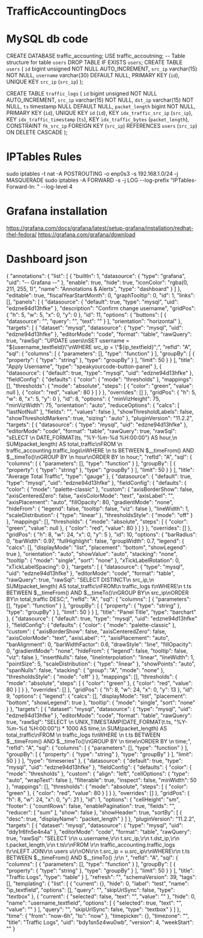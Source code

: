 # TrafficAccountingDocs
# MySQL db code
CREATE DATABASE traffic_accounting;
USE traffic_accoutning;
-- Table structure for table `users`
DROP TABLE IF EXISTS `users`;
CREATE TABLE `users` (
    `id` bigint unsigned NOT NULL AUTO_INCREMENT,
    `src_ip` varchar(15) NOT NULL,
    `username` varchar(30) DEFAULT NULL,
    PRIMARY KEY (`id`),
    UNIQUE KEY `src_ip` (`src_ip`)
);

CREATE TABLE `traffic_logs` (
    `id` bigint unsigned NOT NULL AUTO_INCREMENT,
    `src_ip` varchar(15) NOT NULL,
    `dst_ip` varchar(15) NOT NULL,
    `ts` timestamp NULL DEFAULT NULL,
    `packet_length` bigint NOT NULL,
    PRIMARY KEY (`id`),
    UNIQUE KEY `id` (`id`),
    KEY `idx_traffic_src_ip` (`src_ip`),
    KEY `idx_traffic_timestamp` (`ts`),
    KEY `idx_traffic_bytes` (`packet_length`),
    CONSTRAINT `fk_src_ip` FOREIGN KEY (`src_ip`) REFERENCES `users` (`src_ip`) ON DELETE CASCADE
);

# IPTables Rules
sudo iptables -t nat -A POSTROUTING -o enp0s3 -s  192.168.1.0/24 -j MASQUERADE
sudo iptables -A FORWARD -s <ip-adress> -j LOG --log-prefix "IPTables-Forward-In: " --log-level 4

# Grafana installation

https://grafana.com/docs/grafana/latest/setup-grafana/installation/redhat-rhel-fedora/
https://grafana.com/grafana/download
# Dashboard json

{
  "annotations": {
    "list": [
      {
        "builtIn": 1,
        "datasource": {
          "type": "grafana",
          "uid": "-- Grafana --"
        },
        "enable": true,
        "hide": true,
        "iconColor": "rgba(0, 211, 255, 1)",
        "name": "Annotations & Alerts",
        "type": "dashboard"
      }
    ]
  },
  "editable": true,
  "fiscalYearStartMonth": 0,
  "graphTooltip": 0,
  "id": 1,
  "links": [],
  "panels": [
    {
      "datasource": {
        "default": true,
        "type": "mysql",
        "uid": "edzne94d13hfke"
      },
      "description": "Confirm change username",
      "gridPos": {
        "h": 5,
        "w": 5,
        "x": 0,
        "y": 0
      },
      "id": 11,
      "options": {
        "buttons": [
          {
            "datasource": "",
            "query": "",
            "text": ""
          }
        ],
        "orientation": "horizontal"
      },
      "targets": [
        {
          "dataset": "mysql",
          "datasource": {
            "type": "mysql",
            "uid": "edzne94d13hfke"
          },
          "editorMode": "code",
          "format": "table",
          "rawQuery": true,
          "rawSql": "UPDATE users\nSET username = \"${username_textfield}\"\nWHERE src_ip = \"${ip_textfield}\";",
          "refId": "A",
          "sql": {
            "columns": [
              {
                "parameters": [],
                "type": "function"
              }
            ],
            "groupBy": [
              {
                "property": {
                  "type": "string"
                },
                "type": "groupBy"
              }
            ],
            "limit": 50
          }
        }
      ],
      "title": "Apply Username",
      "type": "speakyourcode-button-panel"
    },
    {
      "datasource": {
        "default": true,
        "type": "mysql",
        "uid": "edzne94d13hfke"
      },
      "fieldConfig": {
        "defaults": {
          "color": {
            "mode": "thresholds"
          },
          "mappings": [],
          "thresholds": {
            "mode": "absolute",
            "steps": [
              {
                "color": "green",
                "value": null
              },
              {
                "color": "red",
                "value": 80
              }
            ]
          }
        },
        "overrides": []
      },
      "gridPos": {
        "h": 5,
        "w": 8,
        "x": 5,
        "y": 0
      },
      "id": 8,
      "options": {
        "minVizHeight": 75,
        "minVizWidth": 75,
        "orientation": "auto",
        "reduceOptions": {
          "calcs": [
            "lastNotNull"
          ],
          "fields": "",
          "values": false
        },
        "showThresholdLabels": false,
        "showThresholdMarkers": true,
        "sizing": "auto"
      },
      "pluginVersion": "11.2.2",
      "targets": [
        {
          "datasource": {
            "type": "mysql",
            "uid": "edzne94d13hfke"
          },
          "editorMode": "code",
          "format": "table",
          "rawQuery": true,
          "rawSql": "sELECT \n    DATE_FORMAT(ts, \"%Y-%m-%d %H:00:00\") AS hour,\n    SUM(packet_length) AS total_traffic\nFROM \n    traffic_accounting.traffic_logs\nWHERE \n    ts BETWEEN $__timeFrom() AND $__timeTo()\nGROUP BY \n    hour\nORDER BY \n    hour;",
          "refId": "A",
          "sql": {
            "columns": [
              {
                "parameters": [],
                "type": "function"
              }
            ],
            "groupBy": [
              {
                "property": {
                  "type": "string"
                },
                "type": "groupBy"
              }
            ],
            "limit": 50
          }
        }
      ],
      "title": "Average Total Traffic",
      "type": "gauge"
    },
    {
      "datasource": {
        "default": true,
        "type": "mysql",
        "uid": "edzne94d13hfke"
      },
      "fieldConfig": {
        "defaults": {
          "color": {
            "mode": "palette-classic"
          },
          "custom": {
            "axisBorderShow": false,
            "axisCenteredZero": false,
            "axisColorMode": "text",
            "axisLabel": "",
            "axisPlacement": "auto",
            "fillOpacity": 80,
            "gradientMode": "none",
            "hideFrom": {
              "legend": false,
              "tooltip": false,
              "viz": false
            },
            "lineWidth": 1,
            "scaleDistribution": {
              "type": "linear"
            },
            "thresholdsStyle": {
              "mode": "off"
            }
          },
          "mappings": [],
          "thresholds": {
            "mode": "absolute",
            "steps": [
              {
                "color": "green",
                "value": null
              },
              {
                "color": "red",
                "value": 80
              }
            ]
          }
        },
        "overrides": []
      },
      "gridPos": {
        "h": 8,
        "w": 24,
        "x": 0,
        "y": 5
      },
      "id": 10,
      "options": {
        "barRadius": 0,
        "barWidth": 0.97,
        "fullHighlight": false,
        "groupWidth": 0.7,
        "legend": {
          "calcs": [],
          "displayMode": "list",
          "placement": "bottom",
          "showLegend": true
        },
        "orientation": "auto",
        "showValue": "auto",
        "stacking": "none",
        "tooltip": {
          "mode": "single",
          "sort": "none"
        },
        "xTickLabelRotation": 0,
        "xTickLabelSpacing": 0
      },
      "targets": [
        {
          "datasource": {
            "type": "mysql",
            "uid": "edzne94d13hfke"
          },
          "editorMode": "code",
          "format": "table",
          "rawQuery": true,
          "rawSql": "SELECT DISTINCT\n    src_ip,\n    SUM(packet_length) AS total_traffic\nFROM\n    traffic_logs t\nWHERE\n    t.ts BETWEEN $__timeFrom() AND $__timeTo()\nGROUP BY\n    src_ip\nORDER BY\n    total_traffic DESC;",
          "refId": "A",
          "sql": {
            "columns": [
              {
                "parameters": [],
                "type": "function"
              }
            ],
            "groupBy": [
              {
                "property": {
                  "type": "string"
                },
                "type": "groupBy"
              }
            ],
            "limit": 50
          }
        }
      ],
      "title": "Panel Title",
      "type": "barchart"
    },
    {
      "datasource": {
        "default": true,
        "type": "mysql",
        "uid": "edzne94d13hfke"
      },
      "fieldConfig": {
        "defaults": {
          "color": {
            "mode": "palette-classic"
          },
          "custom": {
            "axisBorderShow": false,
            "axisCenteredZero": false,
            "axisColorMode": "text",
            "axisLabel": "",
            "axisPlacement": "auto",
            "barAlignment": 0,
            "barWidthFactor": 0.6,
            "drawStyle": "line",
            "fillOpacity": 0,
            "gradientMode": "none",
            "hideFrom": {
              "legend": false,
              "tooltip": false,
              "viz": false
            },
            "insertNulls": false,
            "lineInterpolation": "linear",
            "lineWidth": 1,
            "pointSize": 5,
            "scaleDistribution": {
              "type": "linear"
            },
            "showPoints": "auto",
            "spanNulls": false,
            "stacking": {
              "group": "A",
              "mode": "none"
            },
            "thresholdsStyle": {
              "mode": "off"
            }
          },
          "mappings": [],
          "thresholds": {
            "mode": "absolute",
            "steps": [
              {
                "color": "green"
              },
              {
                "color": "red",
                "value": 80
              }
            ]
          }
        },
        "overrides": []
      },
      "gridPos": {
        "h": 8,
        "w": 24,
        "x": 0,
        "y": 13
      },
      "id": 9,
      "options": {
        "legend": {
          "calcs": [],
          "displayMode": "list",
          "placement": "bottom",
          "showLegend": true
        },
        "tooltip": {
          "mode": "single",
          "sort": "none"
        }
      },
      "targets": [
        {
          "dataset": "mysql",
          "datasource": {
            "type": "mysql",
            "uid": "edzne94d13hfke"
          },
          "editorMode": "code",
          "format": "table",
          "rawQuery": true,
          "rawSql": "SELECT \n    UNIX_TIMESTAMP(DATE_FORMAT(t.ts, \"%Y-%m-%d %H:00:00\")) * 1000 AS time,\n    SUM(packet_length) AS total_traffic\nFROM \n    traffic_logs t\nWHERE \n    t.ts BETWEEN $__timeFrom() AND $__timeTo()\nGROUP BY \n    time\nORDER BY \n    time;",
          "refId": "A",
          "sql": {
            "columns": [
              {
                "parameters": [],
                "type": "function"
              }
            ],
            "groupBy": [
              {
                "property": {
                  "type": "string"
                },
                "type": "groupBy"
              }
            ],
            "limit": 50
          }
        }
      ],
      "type": "timeseries"
    },
    {
      "datasource": {
        "default": true,
        "type": "mysql",
        "uid": "edzne94d13hfke"
      },
      "fieldConfig": {
        "defaults": {
          "color": {
            "mode": "thresholds"
          },
          "custom": {
            "align": "left",
            "cellOptions": {
              "type": "auto",
              "wrapText": false
            },
            "filterable": true,
            "inspect": false,
            "minWidth": 50
          },
          "mappings": [],
          "thresholds": {
            "mode": "absolute",
            "steps": [
              {
                "color": "green"
              },
              {
                "color": "red",
                "value": 80
              }
            ]
          }
        },
        "overrides": []
      },
      "gridPos": {
        "h": 8,
        "w": 24,
        "x": 0,
        "y": 21
      },
      "id": 1,
      "options": {
        "cellHeight": "sm",
        "footer": {
          "countRows": false,
          "enablePagination": true,
          "fields": "",
          "reducer": [
            "sum"
          ],
          "show": false
        },
        "showHeader": true,
        "sortBy": [
          {
            "desc": true,
            "displayName": "packet_length"
          }
        ]
      },
      "pluginVersion": "11.2.2",
      "targets": [
        {
          "dataset": "mysql",
          "datasource": {
            "type": "mysql",
            "uid": "ddy1r6fn5e4n4a"
          },
          "editorMode": "code",
          "format": "table",
          "rawQuery": true,
          "rawSql": "SELECT \r\n    u.username,\r\n    t.src_ip,\r\n    t.dst_ip,\r\n    t.packet_length,\r\n    t.ts\r\nFROM \r\n    traffic_accounting.traffic_logs t\r\nLEFT JOIN\r\n     users u\r\nON\r\n    t.src_ip = u.src_ip\r\nWHERE\r\n    t.ts BETWEEN $__timeFrom()  AND  $__timeTo() ;\r\n  ",
          "refId": "A",
          "sql": {
            "columns": [
              {
                "parameters": [],
                "type": "function"
              }
            ],
            "groupBy": [
              {
                "property": {
                  "type": "string"
                },
                "type": "groupBy"
              }
            ],
            "limit": 50
          }
        }
      ],
      "title": "Traffic Logs",
      "type": "table"
    }
  ],
  "refresh": "",
  "schemaVersion": 39,
  "tags": [],
  "templating": {
    "list": [
      {
        "current": {},
        "hide": 0,
        "label": "test",
        "name": "ip_textfield",
        "options": [],
        "query": "",
        "skipUrlSync": false,
        "type": "textbox"
      },
      {
        "current": {
          "selected": false,
          "text": "",
          "value": ""
        },
        "hide": 0,
        "name": "username_textfield",
        "options": [
          {
            "selected": true,
            "text": "",
            "value": ""
          }
        ],
        "query": "",
        "skipUrlSync": false,
        "type": "textbox"
      }
    ]
  },
  "time": {
    "from": "now-6h",
    "to": "now"
  },
  "timepicker": {},
  "timezone": "",
  "title": "Traffic Logs",
  "uid": "bdy1sn5z4wu0wb",
  "version": 4,
  "weekStart": ""
}
